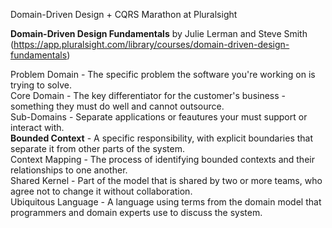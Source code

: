 Domain-Driven Design + CQRS Marathon at Pluralsight

<b>Domain-Driven Design Fundamentals</b> by Julie Lerman and Steve Smith (https://app.pluralsight.com/library/courses/domain-driven-design-fundamentals)

Problem Domain - The specific problem the software you're working on is trying to solve.<br />
Core Domain - The key differentiator for the customer's business - something they must do well and cannot outsource.<br />
Sub-Domains - Separate applications or feautures your must support or interact with.<br />
<b>Bounded Context</b> - A specific responsibility, with explicit boundaries that separate it from other parts of the system.<br />
Context Mapping - The process of identifying bounded contexts and their relationships to one another.<br />
Shared Kernel - Part of the model that is shared by two or more teams, who agree not to change it without collaboration.<br />
Ubiquitous Language - A language using terms from the domain model that programmers and domain experts use to discuss the system.<br />

